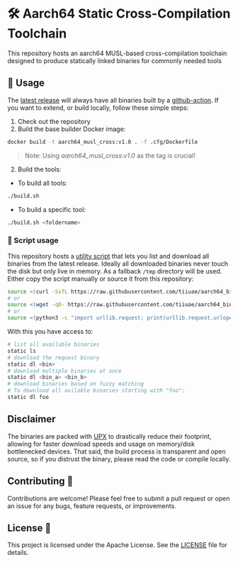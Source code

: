 # 🛠️ Aarch64 Static Cross-Compilation Toolchain

This repository hosts an aarch64 MUSL-based cross-compilation toolchain designed to produce statically linked binaries for commonly needed tools

## 🚀 Usage

The [latest release](https://github.com/tiiuae/aarch64_bin_builder/releases/latest) will always have all binaries built by a [github-action](https://github.com/tiiuae/aarch64_bin_builder/blob/main/.github/workflows/build.yml).
If you want to extend, or build locally, follow these simple steps:

1. Check out the repository
2. Build the base builder Docker image:

```sh
docker build -t aarch64_musl_cross:v1.0 . -f .cfg/Dockerfile
```

> Note: Using _aarch64_musl_cross:v1.0_ as the tag is crucial!

2. Build the tools:

- To build all tools:

```sh
./build.sh
```

- To build a specific tool:

```sh
./build.sh <foldername>
```

### 📜 Script usage

This repository hosts a [utility script](static.sh) that lets you list and download all binaries from the latest release.
Ideally all downloaded binaries never touch the disk but only live in memory. As a fallback `/tmp` directory will be used.
Either copy the script manually or source it from this repository:

```sh
source <(curl -SsfL https://raw.githubusercontent.com/tiiuae/aarch64_bin_builder/main/static.sh)
# or
source <(wget -qO- https://raw.githubusercontent.com/tiiuae/aarch64_bin_builder/main/static.sh)
# or
source <(python3 -c "import urllib.request; print(urllib.request.urlopen('https://raw.githubusercontent.com/tiiuae/aarch64_bin_builder/main/static.sh').read().decode())")
```

With this you have access to:

```sh
# list all available binaries
static ls
# download the request binary
static dl <bin>
# download multiple binaries at once
static dl <bin_a> <bin_b>
# download binaries based on fuzzy matching
# To download all avilable binaries starting with "foo":
static dl foo
```

## Disclaimer

The binaries are packed with [UPX](https://github.com/upx/upx) to drastically reduce their footprint, allowing for faster download speeds and usage on memory/disk bottlenecked devices. That said, the build process is transparent and open source, so if you distrust the binary, please read the code or compile locally.

## Contributing 🤝

Contributions are welcome! Please feel free to submit a pull request or open an issue for any bugs, feature requests, or improvements.

## License 📜

This project is licensed under the Apache License. See the [LICENSE](LICENSE.md) file for details.
